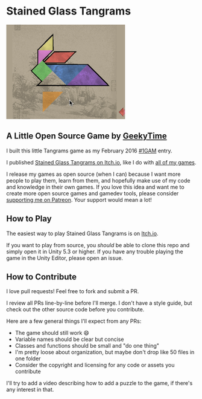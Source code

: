 # Stained Glass Tangrams

![Stained Glass Tangrams](./stained-glass-tangrams-icon.gif)

## A Little Open Source Game by [GeekyTime](https://www.patreon.com/geekytime)

I built this little Tangrams game as my February 2016 [#1GAM](http://www.onegameamonth.com/) entry.

I published [Stained Glass Tangrams on Itch.io](https://geekytime.itch.io/stained-glass-tangrams), like I do with [all of my games](https://geekytime.itch.io/).

I release my games as open source (when I can) because I want more people to play them, learn from them, and hopefully make use of my code and knowledge in their own games. If you love this idea and want me to create more open source games and gamedev tools, please consider [supporting me on Patreon](https://www.patreon.com/geekytime). Your support would mean a lot!

## How to Play

The easiest way to play Stained Glass Tangrams is on [Itch.io](https://geekytime.itch.io/stained-glass-tangrams).

If you want to play from source, you _should_ be able to clone this repo and simply open it in Unity 5.3 or higher. If you have any trouble playing the game in the Unity Editor, please open an issue.

## How to Contribute

I love pull requests! Feel free to fork and submit a PR.

I review all PRs line-by-line before I'll merge. I don't have a style guide, but check out the other source code before you contribute.

Here are a few general things I'll expect from any PRs:

- The game should still work :smile:
- Variable names should be clear but concise
- Classes and functions should be small and "do one thing"
- I'm pretty loose about organization, but maybe don't drop like 50 files in one folder
- Consider the copyright and licensing for any code or assets you contribute

I'll try to add a video describing how to add a puzzle to the game, if there's any interest in that.
